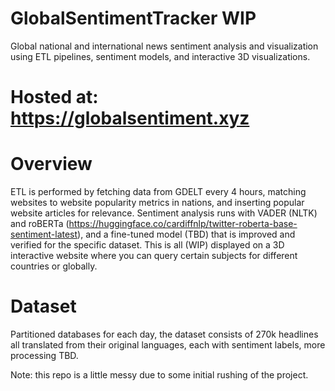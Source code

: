# GlobalSentimentTracker WIP
Global national and international news sentiment analysis and visualization using ETL pipelines, sentiment models, and interactive 3D visualizations.

# Hosted at: https://globalsentiment.xyz

# Overview
ETL is performed by fetching data from GDELT every 4 hours, matching websites to website popularity metrics in nations, and inserting popular website articles for relevance.
Sentiment analysis runs with VADER (NLTK) and roBERTa (https://huggingface.co/cardiffnlp/twitter-roberta-base-sentiment-latest), and a fine-tuned model (TBD) that is improved and verified for the specific dataset.
This is all (WIP) displayed on a 3D interactive website where you can query certain subjects for different countries or globally.

# Dataset
Partitioned databases for each day, the dataset consists of 270k headlines all translated from their original languages, each with sentiment labels, more processing TBD.

Note: this repo is a little messy due to some initial rushing of the project.
